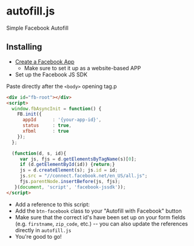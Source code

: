 # autofill.js

Simple Facebook Autofill

## Installing

* [Create a Facebook App](https://developer.facebook.com)
	* Make sure to set it up as a website-based APP
* Set up the Facebook JS SDK

Paste directly after the `<body>` opening tag.p
```html
<div id="fb-root"></div>
<script>
  window.fbAsyncInit = function() {
    FB.init({
      appId      : '{your-app-id}',
      status     : true,
      xfbml      : true
    });
  };

  (function(d, s, id){
     var js, fjs = d.getElementsByTagName(s)[0];
     if (d.getElementById(id)) {return;}
     js = d.createElement(s); js.id = id;
     js.src = "//connect.facebook.net/en_US/all.js";
     fjs.parentNode.insertBefore(js, fjs);
   }(document, 'script', 'facebook-jssdk'));
</script>
```

* Add a reference to this script: <script language="javascript" src="/js/autofill.js"></script>
* Add the `btn-facebook` class to your "Autofill with Facebook" button
* Make sure that the correct id's have been set up on your form fields (e.g. `firstname`, `zip_code`, etc.) -- you can also update the references directly in `autofill.js`
* You're good to go!
